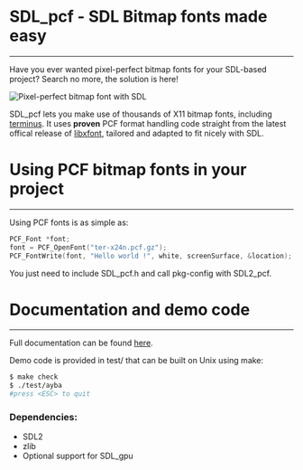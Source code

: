 # SDL_pcf - SDL Bitmap fonts made easy
------------------------------------------
Have you ever wanted pixel-perfect bitmap fonts for your SDL-based project?
Search no more, the solution is here!

![Pixel-perfect bitmap font with SDL](https://github.com/sam-itt/sdl-pcf/raw/master/sdl-pcf-bitmap-font.gif)


SDL_pcf lets you make use of thousands of X11 bitmap fonts, including [terminus](http://terminus-font.sourceforge.net/). It uses **proven** PCF format handling code straight from the latest offical release of [libxfont](https://github.com/freedesktop/libXfont), tailored and adapted to fit nicely with SDL.

# Using PCF bitmap fonts in your project
----------------------------------------
Using PCF fonts is as simple as:
```C
PCF_Font *font;
font = PCF_OpenFont("ter-x24n.pcf.gz");
PCF_FontWrite(font, "Hello world !", white, screenSurface, &location);
```
You just need to include SDL_pcf.h and call pkg-config with SDL2_pcf.

# Documentation and demo code
----------------------------------------
Full documentation can be found [here](https://sdl-pcf.readthedocs.io/en/latest/).

Demo code is provided in test/ that can be built on Unix using make:
```sh
$ make check
$ ./test/ayba
#press <ESC> to quit
```
### Dependencies:
- SDL2
- zlib
- Optional support for SDL_gpu
